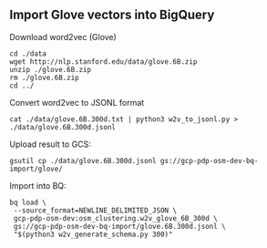 ## Import Glove vectors into BigQuery
Download word2vec (Glove)
```
cd ./data
wget http://nlp.stanford.edu/data/glove.6B.zip
unzip ./glove.6B.zip
rm ./glove.6B.zip
cd ../
```

Convert word2vec to JSONL format
```
cat ./data/glove.6B.300d.txt | python3 w2v_to_jsonl.py > ./data/glove.6B.300d.jsonl
```

Upload result to GCS:
```
gsutil cp ./data/glove.6B.300d.jsonl gs://gcp-pdp-osm-dev-bq-import/glove/
```

Import into BQ:
```
bq load \
 --source_format=NEWLINE_DELIMITED_JSON \
 gcp-pdp-osm-dev:osm_clustering.w2v_glove_6B_300d \
 gs://gcp-pdp-osm-dev-bq-import/glove.6B.300d.jsonl \
 "$(python3 w2v_generate_schema.py 300)"
```